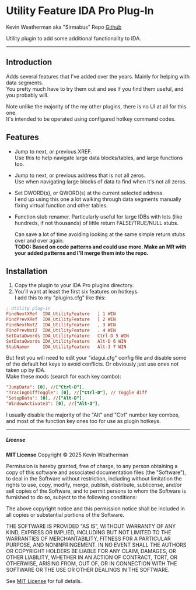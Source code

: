 # Utility Feature IDA Pro Plug-In

Kevin Weatherman aka "Sirmabus"
Repo [Github](https://github.com/kweatherman/IDA_UtilityFeature_PlugIn)

Utility plugin to add some additional functionality to IDA.

----

## Introduction

Adds several features that I've added over the years. Mainly for helping with data segments.  
You pretty much have to try them out and see if you find them useful, and you probably will.

Note unlike the majority of the my other plugins, there is no UI at all for this one.  
 It's intended to be operated using configured hotkey command codes. 

## Features

* Jump to next, or previous XREF.   
  Use this to help navigate large data blocks/tables, and large functions too.

* Jump to next, or previous address that is not all zeros.  
  Use when navigating large blocks of data to find when it's not all zeros.

* Set DWORD(s), or QWORD(s) at the current selected address.  
  I end up using this one a lot walking through data segments manually fixing virtual function and other tables.

* Function stub renamer. Particularly useful for large IDBs with lots (like hundreds, if not thousands) of little return FALSE/TRUE/NULL stubs.  

  Can save a lot of time avoiding looking at the same simple return stubs over and over again.  
  **TODO: Based on code patterns and could use more. Make an MR with your added patterns and I'll merge them into the repo.**

## Installation

1) Copy the plugin to your IDA Pro plugins directory.
2) You'll want at least the first six features on hotkeys.  
   I add this to my "plugins.cfg" like this:

```ini
; Utility plug-in
FindNextXRef  IDA_UtilityFeature   ] 1 WIN
FindPrevXRef  IDA_UtilityFeature   [ 2 WIN
FindNextNotZ  IDA_UtilityFeature   , 3 WIN
FindPrevNotZ  IDA_UtilityFeature   . 4 WIN
SetDataDwords IDA_UtilityFeature   Ctrl-D 5 WIN
SetDataQwords IDA_UtilityFeature   Alt-D 6 WIN
StubNamer     IDA_UtilityFeature   Alt-3 7 WIN
```

But first you will need to edit your "idagui.cfg" config file and disable some of the default hot keys to avoid conflicts. Or obviously just use ones not taken up by IDA.  
Make these mods (search for each key combo): 

```ini
"JumpData": [0], //["Ctrl-D"],
"TracingDiffToggle": [0], //["Ctrl-D"], // Toggle diff
"SetupData": [0], //["Alt-D"],
"WindowActivate3": [0], //["Alt-3"],
```

I usually disable the majority of the "Alt" and "Ctrl" number key combos, and most of the function key ones too for use as plugin hotkeys.



----

##### License

**MIT License**
Copyright © 2025 Kevin Weatherman  

Permission is hereby granted, free of charge, to any person obtaining a copy of this software and associated documentation files (the "Software"), to deal in the Software without restriction, including without limitation the rights to use, copy, modify, merge, publish, distribute, sublicense, and/or sell copies of the Software, and to permit persons to whom the Software is furnished to do so, subject to the following conditions:

The above copyright notice and this permission notice shall be included in all copies or substantial portions of the Software.

THE SOFTWARE IS PROVIDED "AS IS", WITHOUT WARRANTY OF ANY KIND, EXPRESS OR IMPLIED, INCLUDING BUT NOT LIMITED TO THE WARRANTIES OF MERCHANTABILITY, FITNESS FOR A PARTICULAR PURPOSE, AND NONINFRINGEMENT. IN NO EVENT SHALL THE AUTHORS OR COPYRIGHT HOLDERS BE LIABLE FOR ANY CLAIM, DAMAGES, OR OTHER LIABILITY, WHETHER IN AN ACTION OF CONTRACT, TORT, OR OTHERWISE, ARISING FROM, OUT OF, OR IN CONNECTION WITH THE SOFTWARE OR THE USE OR OTHER DEALINGS IN THE SOFTWARE.

See [MIT License](http://www.opensource.org/licenses/mit-license.php) for full details.